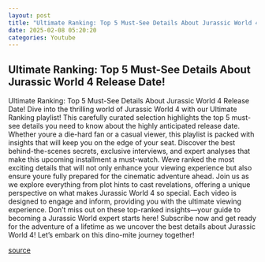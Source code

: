 ```yaml
---
layout: post
title: "Ultimate Ranking: Top 5 Must-See Details About Jurassic World 4 Release Date!"
date: 2025-02-08 05:20:20
categories: Youtube
---
```


## Ultimate Ranking: Top 5 Must-See Details About Jurassic World 4 Release Date!

Ultimate Ranking: Top 5 Must-See Details About Jurassic World 4 Release Date!
Dive into the thrilling world of Jurassic World 4 with our Ultimate Ranking playlist! This carefully curated selection highlights the top 5 must-see details you need to know about the highly anticipated release date. Whether youre a die-hard fan or a casual viewer, this playlist is packed with insights that will keep you on the edge of your seat.
Discover the best behind-the-scenes secrets, exclusive interviews, and expert analyses that make this upcoming installment a must-watch. Weve ranked the most exciting details that will not only enhance your viewing experience but also ensure youre fully prepared for the cinematic adventure ahead.
Join us as we explore everything from plot hints to cast revelations, offering a unique perspective on what makes Jurassic World 4 so special. Each video is designed to engage and inform, providing you with the ultimate viewing experience. Don’t miss out on these top-ranked insights—your guide to becoming a Jurassic World expert starts here!
Subscribe now and get ready for the adventure of a lifetime as we uncover the best details about Jurassic World 4! Let’s embark on this dino-mite journey together!

[source](https://www.youtube.com/playlist?list=PLRzD5R_wu8BZiczY-LEVAKhc1pIKxhRSh)